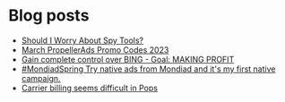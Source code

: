 # Blog posts
<!-- BLOG-POST-LIST:START -->
- [Should I Worry About Spy Tools?](https://afflift.com/f/threads/should-i-worry-about-spy-tools.10609/)
- [March PropellerAds Promo Codes 2023](https://afflift.com/f/threads/march-propellerads-promo-codes-2023.10510/)
- [Gain complete control over BING - Goal: MAKING PROFIT](https://afflift.com/f/threads/gain-complete-control-over-bing-goal-making-profit.10586/)
- [#MondiadSpring Try native ads from Mondiad and it&#39;s my first native campaign.](https://afflift.com/f/threads/mondiadspring-try-native-ads-from-mondiad-and-its-my-first-native-campaign.10528/)
- [Carrier billing seems difficult in Pops](https://afflift.com/f/threads/carrier-billing-seems-difficult-in-pops.10593/)
<!-- BLOG-POST-LIST:END -->
